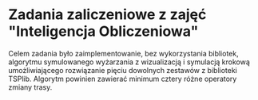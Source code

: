 # Zadania zaliczeniowe z zajęć "Inteligencja Obliczeniowa"
Celem zadania było zaimplementowanie, bez wykorzystania bibliotek, algorytmu symulowanego wyżarzania z wizualizacją
i symulacją krokową umożliwiającego rozwiązanie pięciu dowolnych zestawów z biblioteki TSPlib. Algorytm powinien zawierać minimum cztery różne operatory zmiany trasy.
